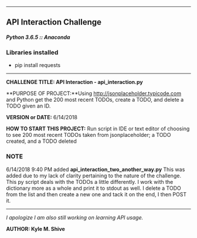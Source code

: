 ------------------------------------------------------------------------
API Interaction Challenge
------------------------------------------------------------------------
#### _Python 3.6.5 :: Anaconda_
### Libraries installed
* pip install requests

---

**CHALLENGE TITLE: API Interaction - api_interaction.py**

**PURPOSE OF PROJECT:**Using http://jsonplaceholder.typicode.com and Python get the 200
most recent TODOs, create a TODO, and delete a TODO given an ID. 

**VERSION or DATE:** 6/14/2018

**HOW TO START THIS PROJECT:** Run script in IDE or text editor of choosing to see 200 most recent TODOs taken from jsonplaceholder;
a TODO created, and a TODO deleted

### NOTE
6/14/2018 9:40 PM added **api_interaction_two_another_way.py**
This was added due to my lack of clarity pertaining to the nature of the challenge. This py script deals with the TODOs a little 
differently. I work with the dictionary more as a whole and print it to stdout as well. I delete a TODO from the list and then 
create a new one and tack it on the end, I then POST it.

---

_I apologize I am also still working on learning API usage._

**AUTHOR: Kyle M. Shive**
